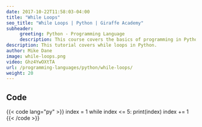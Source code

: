 ```yaml
---
date: 2017-10-22T11:58:03-04:00
title: "While Loops"
seo_title: "While Loops | Python | Giraffe Academy"
subheader:
     greeting: Python - Programming Language
     description: This course covers the basics of programming in Python. Work your way through the videos and we'll teach you everything you need to know to start your programming journey!
description: This tutorial covers while loops in Python.
author: Mike Dane
image: while-loops.png
video: Ghz4YwOXtTA
url: /programming-languages/python/while-loops/
weight: 20
---
```


## Code

{{< code lang="py" >}}
index = 1
while index <= 5:
	print(index)
	index += 1
{{< /code >}}